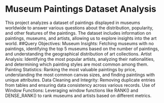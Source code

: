 # Museum Paintings Dataset Analysis
This project analyzes a dataset of paintings displayed in museums worldwide to answer various questions about the distribution, popularity, and other features of the paintings. 
The dataset includes information on paintings, museums, and artists, allowing us to explore insights into the art world.
##Query Objectives:
Museum Insights: Fetching museums with no paintings, identifying the top 5 museums based on the number of paintings, and understanding the geographical distribution of art collections.
Artist Analysis: Identifying the most popular artists, analyzing their nationalities, and determining which painting styles are most common among them.
Painting Statistics: Ranking the most valuable paintings by price, understanding the most common canvas sizes, and finding paintings with unique attributes.
Data Cleaning and Integrity: Removing duplicate entries from tables and ensuring data consistency across various records.
Use of Window Functions: Leveraging window functions like RANK() and DENSE_RANK() to rank museums and artists based on different metrics.
